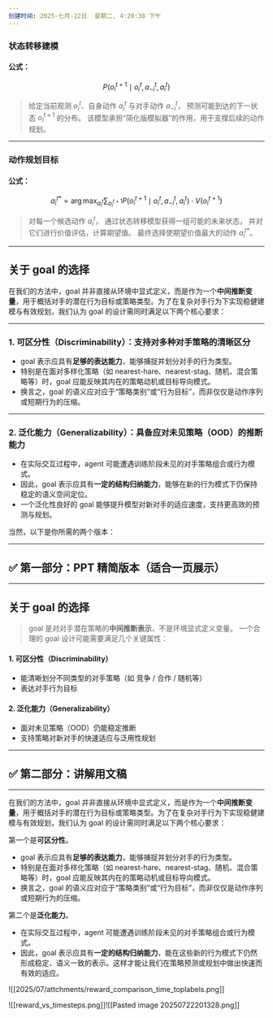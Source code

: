 ```yaml
---
创建时间: 2025-七月-22日  星期二, 4:20:38 下午
---
```


### 状态转移建模

#### 公式：

$$
P(o_i^{t+1} \mid o_i^t, a_{-i}^t, a_i^t)
$$

> 给定当前观测 $o_i^t$、自身动作 $a_i^t$ 与对手动作 $a_{-i}^t$，
> 预测可能到达的下一状态 $o_i^{t+1}$ 的分布。
> 该模型承担“简化版模拟器”的作用，用于支撑后续的动作规划。

---

### 动作规划目标

#### 公式：

$$
a_i^{t*} = \arg\max_{a_i^t} \sum_{o_i^{t+1}} P(o_i^{t+1} \mid o_i^t, a_{-i}^t, a_i^t) \cdot V(o_i^{t+1})
$$


> 对每一个候选动作 $a_i^t$，
> 通过状态转移模型获得一组可能的未来状态，
> 并对它们进行价值评估，计算期望值。
> 最终选择使期望价值最大的动作 $a_i^{t*}$。




---


## 关于 goal 的选择

在我们的方法中，goal 并非直接从环境中显式定义，而是作为一个**中间推断变量**，用于概括对手的潜在行为目标或策略类型。为了在复杂对手行为下实现稳健建模与有效规划，我们认为 goal 的设计需同时满足以下两个核心要求：

---

### 1. **可区分性（Discriminability）**：支持对多种对手策略的清晰区分

* goal 表示应具有**足够的表达能力**，能够捕捉并划分对手的行为类型。
* 特别是在面对多样化策略（如 nearest-hare、nearest-stag、随机、混合策略等）时，goal 应能反映其内在的策略动机或目标导向模式。
* 换言之，goal 的语义应对应于“策略类别”或“行为目标”，而非仅仅是动作序列或短期行为的压缩。

---

### 2. **泛化能力（Generalizability）**：具备应对未见策略（OOD）的推断能力

* 在实际交互过程中，agent 可能遭遇训练阶段未见的对手策略组合或行为模式。
* 因此，goal 表示应具有**一定的结构归纳能力**，能够在新的行为模式下仍保持稳定的语义空间定位。
* 一个泛化性良好的 goal 能够提升模型对新对手的适应速度，支持更高效的预测与规划。





当然，以下是你所需的两个版本：

---

## ✅ 第一部分：PPT 精简版本（适合一页展示）

---



## 关于 goal 的选择


> goal 是对对手潜在策略的**中间推断表示**，不是环境显式定义变量。
> 一个合理的 goal 设计可能需要满足几个关键属性：

####  1. 可区分性（Discriminability）

* 能清晰划分不同类型的对手策略（如 竞争 / 合作 / 随机等）
* 表达对手行为目标

####  2. 泛化能力（Generalizability）

* 面对未见策略（OOD）仍能稳定推断
* 支持策略对新对手的快速适应与泛用性规划






---

## ✅ 第二部分：讲解用文稿

---

在我们的方法中，goal 并非直接从环境中显式定义，而是作为一个**中间推断变量**，用于概括对手的潜在行为目标或策略类型。为了在复杂对手行为下实现稳健建模与有效规划，我们认为 goal 的设计需同时满足以下两个核心要求：

第一个是**可区分性**。

* goal 表示应具有**足够的表达能力**，能够捕捉并划分对手的行为类型。
* 特别是在面对多样化策略（如 nearest-hare、nearest-stag、随机、混合策略等）时，goal 应能反映其内在的策略动机或目标导向模式。
* 换言之，goal 的语义应对应于“策略类别”或“行为目标”，而非仅仅是动作序列或短期行为的压缩。


第二个是**泛化能力**。
* 在实际交互过程中，agent 可能遭遇训练阶段未见的对手策略组合或行为模式。
* 因此，goal 表示应具有**一定的结构归纳能力**，能在这些新的行为模式下仍然形成稳定、语义一致的表示。这样才能让我们在策略预测或规划中做出快速而有效的适应。





![[2025/07/attchments/reward_comparison_time_toplabels.png]]

![[reward_vs_timesteps.png]]![[Pasted image 20250722201328.png]]